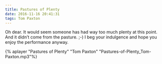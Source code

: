 ```yaml
---
title: Pastures of Plenty
date: 2016-11-16 20:41:31
tags: Tom Paxton
---
```

Oh dear. It would seem someone has had way too much plenty at this point. And it didn’t come from the pasture. ;-) I beg your indulgence and hope you enjoy the performance anyway.

{% aplayer "Pastures of Plenty" "Tom Paxton" "Pastures-of-Plenty_Tom-Paxton.mp3"%}
